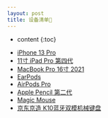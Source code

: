 ```yaml
---
layout: post
title: 设备清单🧾
---
```



* content
{:toc}


- <a href="https://support.apple.com/kb/SP852" target="_blank">iPhone 13 Pro</a>
- <a href="https://support.apple.com/kb/SP882" target="_blank">11寸 iPad Pro 第四代</a>
- <a href="https://support.apple.com/kb/SP858" target="_blank">MacBook Pro 16寸 2021</a>
- <a href="https://www.apple.com.cn/shop/product/MNHF2FE/A" target="_blank">EarPods</a>
- <a href="https://support.apple.com/kb/SP811" target="_blank">AirPods Pro</a>
- <a href="https://support.apple.com/kb/SP786?" target="_blank">Apple Pencil 第二代</a>
- <a href="https://support.apple.com/kb/SP730" target="_blank">Magic Mouse</a>
- <a href="https://item.jd.com/100027917690.html" target="_blank">京东京造 K10蓝牙双模机械键盘</a>